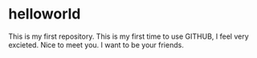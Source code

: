 # helloworld
This is my first repository. This is my first time to use GITHUB, I feel very excieted.
Nice to meet you. I want to be your friends.

